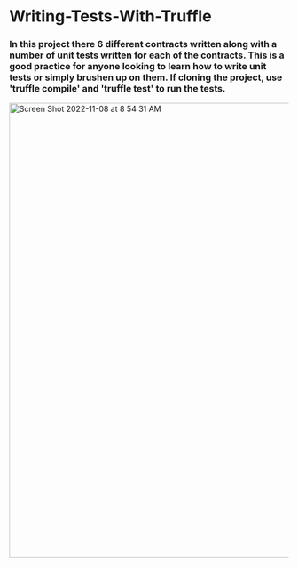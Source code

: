 # Writing-Tests-With-Truffle

### In this project there 6 different contracts written along with a number of unit tests written for each of the contracts. This is a good practice for anyone looking to learn how to write unit tests or simply brushen up on them. If cloning the project, use 'truffle compile' and 'truffle test' to run the tests. 

<img width="819" alt="Screen Shot 2022-11-08 at 8 54 31 AM" src="https://user-images.githubusercontent.com/81759076/200583786-5821ed82-afd3-4514-b893-e76afa824a1b.png">
